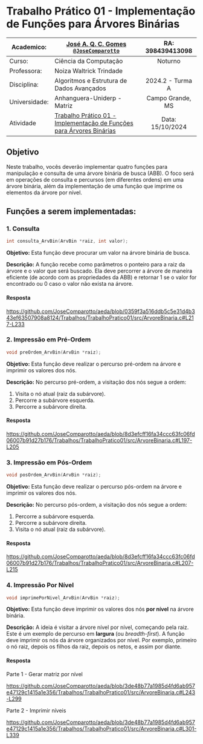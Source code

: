 # Trabalho Prático 01 - Implementação de Funções para Árvores Binárias

| Academico:    | [José A. Q. C. Gomes <code>@JoseComparotto</code>](https://github.com/JoseComparotto) | RA: 398439413098 |
| ------------- | ------------------------------------------------------------------------------------- | :--------------: |
| Curso:        | Ciência da Computação                                                                 | Noturno          |
| Professora:   | Noiza Waltrick Trindade                                                               |                  |
| Disciplina:   | Algoritmos e Estrutura de Dados Avançados                                             | 2024.2 - Turma A |
| Universidade: | Anhanguera-Uniderp - Matriz                                                           | Campo Grande, MS |
| Atividade     | [Trabalho Prático 01 - Implementação de Funções para Árvores Binárias](./docs/EDA%20-%20Trabalho%20Pratico%2001.pdf) | Data: 15/10/2024 |

## Objetivo

Neste trabalho, vocês deverão implementar quatro funções para manipulação e
consulta de uma árvore binária de busca (ABB). O foco será em operações de
consulta e percursos (em diferentes ordens) em uma árvore binária, além da
implementação de uma função que imprime os elementos da árvore por nível.

## Funções a serem implementadas:

### 1. Consulta

```c
int consulta_ArvBin(ArvBin *raiz, int valor);
```

**Objetivo:** Esta função deve procurar um valor na árvore binária de busca.

**Descrição:** A função recebe como parâmetros o ponteiro para a raiz da
árvore e o valor que será buscado. Ela deve percorrer a árvore de maneira
eficiente (de acordo com as propriedades da ABB) e retornar 1 se o valor
for encontrado ou 0 caso o valor não exista na árvore.

#### Resposta

https://github.com/JoseComparotto/aeda/blob/0359f3a516ddb5c5e31d4b343ef63507908a8124/Trabalhos/TrabalhoPratico01/src/ArvoreBinaria.c#L217-L233

### 2. Impressão em Pré-Ordem

```c
void preOrdem_ArvBin(ArvBin *raiz);
```

**Objetivo:** Esta função deve realizar o percurso pré-ordem na árvore e
imprimir os valores dos nós.

**Descrição:** No percurso pré-ordem, a visitação dos nós segue a ordem:
1. Visita o nó atual (raiz da subárvore).
2. Percorre a subárvore esquerda.
3. Percorre a subárvore direita.

#### Resposta

https://github.com/JoseComparotto/aeda/blob/8d3efcff16fa34ccc63fc06fd06007b91d27b176/Trabalhos/TrabalhoPratico01/src/ArvoreBinaria.c#L197-L205

### 3. Impressão em Pós-Ordem

```c
void posOrdem_ArvBin(ArvBin *raiz);
```

**Objetivo:** Esta função deve realizar o percurso pós-ordem na árvore e imprimir os valores dos nós.

**Descrição:** No percurso pós-ordem, a visitação dos nós segue a ordem:
1. Percorre a subárvore esquerda.
2. Percorre a subárvore direita.
3. Visita o nó atual (raiz da subárvore).

#### Resposta

https://github.com/JoseComparotto/aeda/blob/8d3efcff16fa34ccc63fc06fd06007b91d27b176/Trabalhos/TrabalhoPratico01/src/ArvoreBinaria.c#L207-L215

### 4. Impressão Por Nível

```c
void imprimePorNivel_ArvBin(ArvBin *raiz);
```

**Objetivo:** Esta função deve imprimir os valores dos nós **por nível** na árvore binária.

**Descrição:** A ideia é visitar a árvore nível por nível, começando pela raiz. Este é um exemplo de percurso em **largura** (ou *breadth-first*).
A função deve imprimir os nós da árvore organizados por nível. Por exemplo, primeiro o nó raiz, depois os filhos da raiz, depois os netos, e assim por diante.

#### Resposta

Parte 1 - Gerar matriz por nível

https://github.com/JoseComparotto/aeda/blob/3de48b77a1985d4fd6ab957e47129c1415a1e356/Trabalhos/TrabalhoPratico01/src/ArvoreBinaria.c#L243-L299

Parte 2 - Imprimir níveis

https://github.com/JoseComparotto/aeda/blob/3de48b77a1985d4fd6ab957e47129c1415a1e356/Trabalhos/TrabalhoPratico01/src/ArvoreBinaria.c#L301-L339

